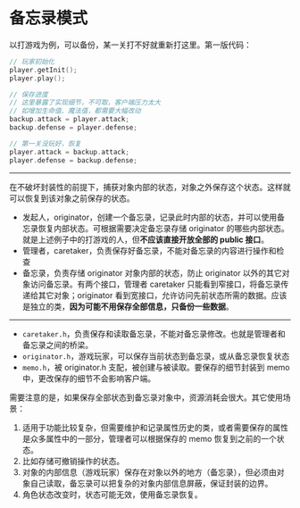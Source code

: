 # 备忘录模式

以打游戏为例，可以备份，某一关打不好就重新打这里。第一版代码：

```cpp
// 玩家初始化
player.getInit();
player.play();

// 保存进度
// 这里暴露了实现细节，不可取，客户端压力太大
// 如增加生命值、魔法值，都需要大幅改动
backup.attack = player.attack;
backup.defense = player.defense;

// 第一关没玩好，恢复
player.attack = backup.attack;
player.defense = backup.defense;
```

---

在不破坏封装性的前提下，捕获对象内部的状态，对象之外保存这个状态。这样就可以恢复到该对象之前保存的状态。

- 发起人，originator，创建一个备忘录，记录此时内部的状态，并可以使用备忘录恢复内部状态。可根据需要决定备忘录存储 originator 的哪些内部状态。就是上述例子中的打游戏的人，但**不应该直接开放全部的 public 接口**。
- 管理者，caretaker，负责保存好备忘录，不能对备忘录的内容进行操作和检查
- 备忘录，负责存储 originator 对象内部的状态，防止 originator 以外的其它对象访问备忘录。有两个接口，管理者 caretaker 只能看到窄接口，将备忘录传递给其它对象；originator 看到宽接口，允许访问先前状态所需的数据。应该是独立的类，**因为可能不用保存全部信息，只备份一些数据**。

---

- `caretaker.h`，负责保存和读取备忘录，不能对备忘录修改。也就是管理者和备忘录之间的桥梁。
- `originator.h`，游戏玩家，可以保存当前状态到备忘录，或从备忘录恢复状态
- `memo.h`，被 originator.h 支配，被创建与被读取。要保存的细节封装到 memo 中，更改保存的细节不会影响客户端。

需要注意的是，如果保存全部状态到备忘录对象中，资源消耗会很大。其它使用场景：

1. 适用于功能比较复杂，但需要维护和记录属性历史的类，或者需要保存的属性是众多属性中的一部分，管理者可以根据保存的 memo 恢复到之前的一个状态。
2. 比如存储可撤销操作的状态。
3. 对象的内部信息（游戏玩家）保存在对象以外的地方（备忘录），但必须由对象自己读取，备忘录可以把复杂的对象内部信息屏蔽，保证封装的边界。
4. 角色状态改变时，状态可能无效，使用备忘录恢复。